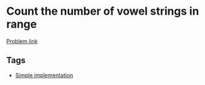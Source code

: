 # Count the number of vowel strings in range

[Problem link](https://leetcode.com/problems/count-the-number-of-vowel-strings-in-range/)

## Tags

* [Simple implementation](/README.md#Simple_implementation)
